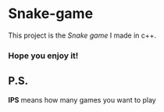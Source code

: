 # Snake-game
This project is the _Snake game_ I made in c++.
### Hope you enjoy it!
## P.S.
**IPS** means how many games you want to play
